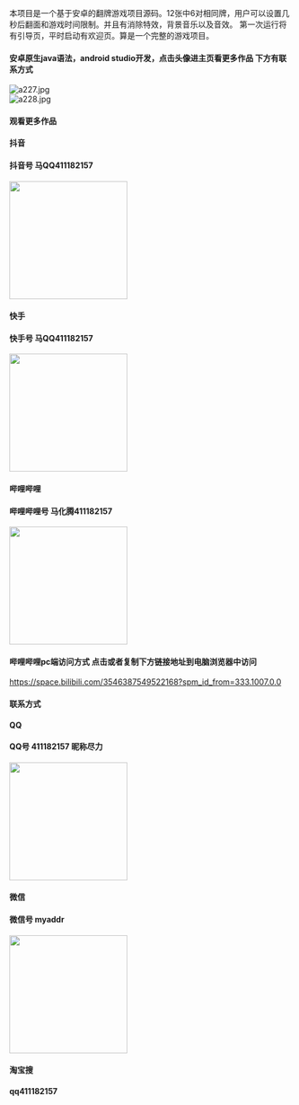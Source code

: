 本项目是一个基于安卓的翻牌游戏项目源码。12张中6对相同牌，用户可以设置几秒后翻面和游戏时间限制。并且有消除特效，背景音乐以及音效。 第一次运行将有引导页，平时启动有欢迎页。算是一个完整的游戏项目。


#### 安卓原生java语法，android studio开发，点击头像进主页看更多作品 下方有联系方式

 <img src='https://img.alicdn.com/imgextra/i3/1658540494/O1CN01HAG5dF1FWIbybQfYK_!!1658540494.jpg' alt='a227.jpg' /></br> 
 <img src='https://img.alicdn.com/imgextra/i2/1658540494/O1CN01gLMBzl1FWIc1etrmY_!!1658540494.jpg' alt='a228.jpg' /></br>

#### 观看更多作品

#### 抖音
#### 抖音号  马QQ411182157
<img src="https://gitee.com/QQ411182157/mingpian/raw/master/douyin.png" width="210px">

#### 快手
#### 快手号  马QQ411182157

<img src="https://gitee.com/QQ411182157/mingpian/raw/master/kuaishou.jpg" width="210px">

#### 哔哩哔哩
#### 哔哩哔哩号  马化腾411182157

<img src="https://gitee.com/QQ411182157/mingpian/raw/master/bili.png" width="210px">

#### 哔哩哔哩pc端访问方式 点击或者复制下方链接地址到电脑浏览器中访问

https://space.bilibili.com/3546387549522168?spm_id_from=333.1007.0.0


#### 联系方式
#### QQ
#### QQ号 411182157 昵称尽力

<img src="https://gitee.com/QQ411182157/mingpian/raw/master/qq.jpg" width="210px">

#### 微信
#### 微信号 myaddr

<img src="https://gitee.com/QQ411182157/mingpian/raw/master/weixin.png" width="210px">

#### 淘宝搜
#### qq411182157
